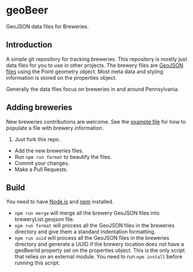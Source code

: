 # geoBeer
GeoJSON data files for Breweries.

## Introduction
A simple git repository for tracking breweries. This repository is mostly just data files for you to use in other projects. The brewery files are [GeoJSON files](http://geojson.org/geojson-spec.html) using the Point geometry object. Most meta data and styling information is stored on the properties object.

Generally the data files focus on breweries in and around Pennsylvania.

## Adding breweries

New breweries contributions are welcome. See the [example file](./exampleBrewery.geojson) for how to populate a file with brewery information.

1. Just fork this repo.
* Add the new breweries files.
* Run `npm run format` to beautify the files.
* Commit your changes.
* Make a Pull Requests.

## Build

You need to have [Node.js](https://nodejs.org/) and [npm](https://www.npmjs.com/) installed.

* `npm run merge` will merge all the brewery GeoJSON files into breweryList.geojson file.
* `npm run format` will process all the GeoJSON files in the breweries directory and give them a standard indentation formatting.
* `npm run uuid` will process all the GeoJSON files in the breweries directory and generate a UUID if the brewery location does not have a geoBeerId property set on the properties object. This is the only script that relies on an external module. You need to run `npm install` before running this script.
